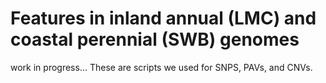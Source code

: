# Features in inland annual (LMC) and coastal perennial (SWB) genomes

work in progress...
These are scripts we used for SNPS, PAVs, and CNVs.
